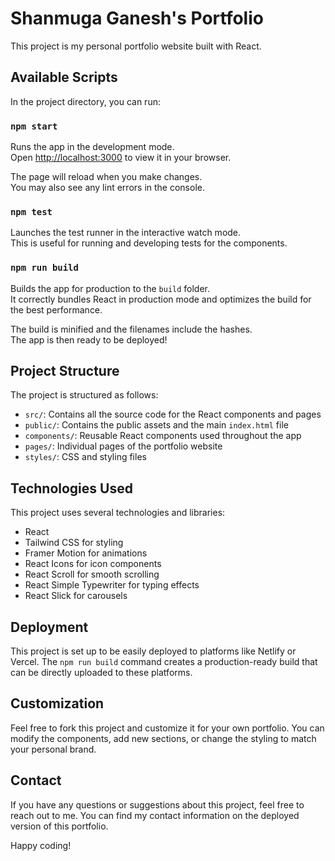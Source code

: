 # Shanmuga Ganesh's Portfolio

This project is my personal portfolio website built with React.

## Available Scripts

In the project directory, you can run:

### `npm start`

Runs the app in the development mode.\
Open [http://localhost:3000](http://localhost:3000) to view it in your browser.

The page will reload when you make changes.\
You may also see any lint errors in the console.

### `npm test`

Launches the test runner in the interactive watch mode.\
This is useful for running and developing tests for the components.

### `npm run build`

Builds the app for production to the `build` folder.\
It correctly bundles React in production mode and optimizes the build for the best performance.

The build is minified and the filenames include the hashes.\
The app is then ready to be deployed!

## Project Structure

The project is structured as follows:

- `src/`: Contains all the source code for the React components and pages
- `public/`: Contains the public assets and the main `index.html` file
- `components/`: Reusable React components used throughout the app
- `pages/`: Individual pages of the portfolio website
- `styles/`: CSS and styling files

## Technologies Used

This project uses several technologies and libraries:

- React
- Tailwind CSS for styling
- Framer Motion for animations
- React Icons for icon components
- React Scroll for smooth scrolling
- React Simple Typewriter for typing effects
- React Slick for carousels

## Deployment

This project is set up to be easily deployed to platforms like Netlify or Vercel. The `npm run build` command creates a production-ready build that can be directly uploaded to these platforms.

## Customization

Feel free to fork this project and customize it for your own portfolio. You can modify the components, add new sections, or change the styling to match your personal brand.

## Contact

If you have any questions or suggestions about this project, feel free to reach out to me. You can find my contact information on the deployed version of this portfolio.

Happy coding!
